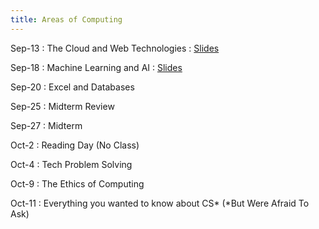 ```yaml
---
title: Areas of Computing
---
```


Sep-13
: The Cloud and Web Technologies
    : [Slides](/CS1010/materials/slides/08%20-%20The%20Cloud%20and%20Web%20Technologies.pdf)

Sep-18
: Machine Learning and AI
    : [Slides](/CS1010/materials/slides/09%20-%20Machine%20Learning%20and%20AI.pdf)

Sep-20
: Excel and Databases

Sep-25
: Midterm Review

Sep-27
: Midterm

Oct-2
: Reading Day (No Class)

Oct-4
: Tech Problem Solving

Oct-9
: The Ethics of Computing

Oct-11
: Everything you wanted to know about CS* (*But Were Afraid To Ask)